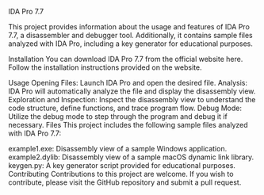 
IDA Pro 7.7

This project provides information about the usage and features of IDA Pro 7.7, a disassembler and debugger tool. Additionally, it contains sample files analyzed with IDA Pro, including a key generator for educational purposes.

Installation
You can download IDA Pro 7.7 from the official website here. Follow the installation instructions provided on the website.

Usage
Opening Files: Launch IDA Pro and open the desired file.
Analysis: IDA Pro will automatically analyze the file and display the disassembly view.
Exploration and Inspection: Inspect the disassembly view to understand the code structure, define functions, and trace program flow.
Debug Mode: Utilize the debug mode to step through the program and debug it if necessary.
Files
This project includes the following sample files analyzed with IDA Pro 7.7:

example1.exe: Disassembly view of a sample Windows application.
example2.dylib: Disassembly view of a sample macOS dynamic link library.
keygen.py: A key generator script provided for educational purposes.
Contributing
Contributions to this project are welcome. If you wish to contribute, please visit the GitHub repository and submit a pull request.
